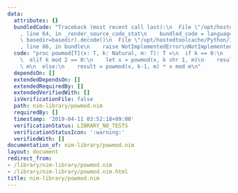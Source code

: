 ```yaml
---
data:
  attributes: {}
  bundledCode: "Traceback (most recent call last):\n  File \"/opt/hostedtoolcache/Python/3.8.5/x64/lib/python3.8/site-packages/onlinejudge_verify/documentation/build.py\"\
    , line 64, in _render_source_code_stat\n    bundled_code = language.bundle(stat.path,\
    \ basedir=basedir).decode()\n  File \"/opt/hostedtoolcache/Python/3.8.5/x64/lib/python3.8/site-packages/onlinejudge_verify/languages/nim.py\"\
    , line 86, in bundle\n    raise NotImplementedError\nNotImplementedError\n"
  code: "proc powmod[T](x: T, k: Natural, m: T): T =\n  if k == 0:\n    result = 1\n\
    \  elif k mod 2 == 0:\n    let x = powmod(x, k shr 1, m)\n    result = x * x mod\
    \ m\n  else:\n    result = powmod(x, k-1, m) * x mod m\n"
  dependsOn: []
  extendedDependsOn: []
  extendedRequiredBy: []
  extendedVerifiedWith: []
  isVerificationFile: false
  path: nim-library/powmod.nim
  requiredBy: []
  timestamp: '2019-04-11 03:52:18+09:00'
  verificationStatus: LIBRARY_NO_TESTS
  verificationStatusIcon: ':warning:'
  verifiedWith: []
documentation_of: nim-library/powmod.nim
layout: document
redirect_from:
- /library/nim-library/powmod.nim
- /library/nim-library/powmod.nim.html
title: nim-library/powmod.nim
---
```

